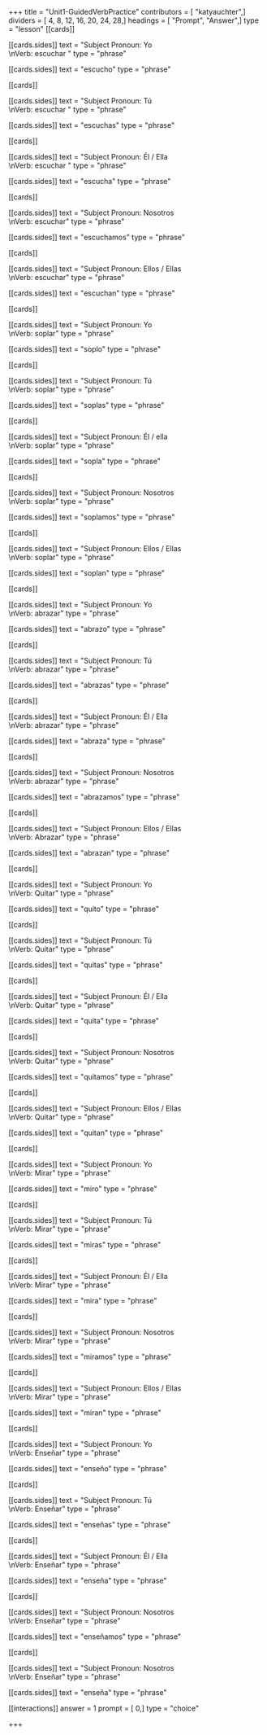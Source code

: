 +++
title = "Unit1-GuidedVerbPractice"
contributors = [ "katyauchter",]
dividers = [ 4, 8, 12, 16, 20, 24, 28,]
headings = [ "Prompt", "Answer",]
type = "lesson"
[[cards]]

[[cards.sides]]
text = "Subject Pronoun: Yo<br>\nVerb: escuchar "
type = "phrase"

[[cards.sides]]
text = "escucho"
type = "phrase"

[[cards]]

[[cards.sides]]
text = "Subject Pronoun: Tú<br>\nVerb: escuchar "
type = "phrase"

[[cards.sides]]
text = "escuchas"
type = "phrase"

[[cards]]

[[cards.sides]]
text = "Subject Pronoun: Él / Ella<br>\nVerb: escuchar "
type = "phrase"

[[cards.sides]]
text = "escucha"
type = "phrase"

[[cards]]

[[cards.sides]]
text = "Subject Pronoun: Nosotros<br>\nVerb: escuchar"
type = "phrase"

[[cards.sides]]
text = "escuchamos"
type = "phrase"

[[cards]]

[[cards.sides]]
text = "Subject Pronoun: Ellos / Ellas<br>\nVerb: escuchar"
type = "phrase"

[[cards.sides]]
text = "escuchan"
type = "phrase"

[[cards]]

[[cards.sides]]
text = "Subject Pronoun: Yo<br>\nVerb: soplar"
type = "phrase"

[[cards.sides]]
text = "soplo"
type = "phrase"

[[cards]]

[[cards.sides]]
text = "Subject Pronoun: Tú<br>\nVerb: soplar"
type = "phrase"

[[cards.sides]]
text = "soplas"
type = "phrase"

[[cards]]

[[cards.sides]]
text = "Subject Pronoun: Él / ella<br>\nVerb: soplar"
type = "phrase"

[[cards.sides]]
text = "sopla"
type = "phrase"

[[cards]]

[[cards.sides]]
text = "Subject Pronoun: Nosotros<br>\nVerb: soplar"
type = "phrase"

[[cards.sides]]
text = "soplamos"
type = "phrase"

[[cards]]

[[cards.sides]]
text = "Subject Pronoun: Ellos / Ellas<br>\nVerb: soplar"
type = "phrase"

[[cards.sides]]
text = "soplan"
type = "phrase"

[[cards]]

[[cards.sides]]
text = "Subject Pronoun: Yo<br>\nVerb: abrazar"
type = "phrase"

[[cards.sides]]
text = "abrazo"
type = "phrase"

[[cards]]

[[cards.sides]]
text = "Subject Pronoun: Tú<br>\nVerb: abrazar"
type = "phrase"

[[cards.sides]]
text = "abrazas"
type = "phrase"

[[cards]]

[[cards.sides]]
text = "Subject Pronoun: Él / Ella<br>\nVerb: abrazar"
type = "phrase"

[[cards.sides]]
text = "abraza"
type = "phrase"

[[cards]]

[[cards.sides]]
text = "Subject Pronoun: Nosotros<br>\nVerb: abrazar"
type = "phrase"

[[cards.sides]]
text = "abrazamos"
type = "phrase"

[[cards]]

[[cards.sides]]
text = "Subject Pronoun: Ellos / Ellas<br>\nVerb: Abrazar"
type = "phrase"

[[cards.sides]]
text = "abrazan"
type = "phrase"

[[cards]]

[[cards.sides]]
text = "Subject Pronoun: Yo<br>\nVerb: Quitar"
type = "phrase"

[[cards.sides]]
text = "quito"
type = "phrase"

[[cards]]

[[cards.sides]]
text = "Subject Pronoun: Tú<br>\nVerb: Quitar"
type = "phrase"

[[cards.sides]]
text = "quitas"
type = "phrase"

[[cards]]

[[cards.sides]]
text = "Subject Pronoun: Él / Ella<br>\nVerb: Quitar"
type = "phrase"

[[cards.sides]]
text = "quita"
type = "phrase"

[[cards]]

[[cards.sides]]
text = "Subject Pronoun: Nosotros<br>\nVerb: Quitar"
type = "phrase"

[[cards.sides]]
text = "quitamos"
type = "phrase"

[[cards]]

[[cards.sides]]
text = "Subject Pronoun: Ellos / Ellas<br>\nVerb: Quitar"
type = "phrase"

[[cards.sides]]
text = "quitan"
type = "phrase"

[[cards]]

[[cards.sides]]
text = "Subject Pronoun: Yo<br>\nVerb: Mirar"
type = "phrase"

[[cards.sides]]
text = "miro"
type = "phrase"

[[cards]]

[[cards.sides]]
text = "Subject Pronoun: Tú<br>\nVerb: Mirar"
type = "phrase"

[[cards.sides]]
text = "miras"
type = "phrase"

[[cards]]

[[cards.sides]]
text = "Subject Pronoun: Él / Ella<br>\nVerb: Mirar"
type = "phrase"

[[cards.sides]]
text = "mira"
type = "phrase"

[[cards]]

[[cards.sides]]
text = "Subject Pronoun: Nosotros<br>\nVerb: Mirar"
type = "phrase"

[[cards.sides]]
text = "miramos"
type = "phrase"

[[cards]]

[[cards.sides]]
text = "Subject Pronoun: Ellos / Ellas<br>\nVerb: Mirar"
type = "phrase"

[[cards.sides]]
text = "miran"
type = "phrase"

[[cards]]

[[cards.sides]]
text = "Subject Pronoun: Yo<br>\nVerb: Enseñar"
type = "phrase"

[[cards.sides]]
text = "enseño"
type = "phrase"

[[cards]]

[[cards.sides]]
text = "Subject Pronoun: Tú<br>\nVerb: Enseñar"
type = "phrase"

[[cards.sides]]
text = "enseñas"
type = "phrase"

[[cards]]

[[cards.sides]]
text = "Subject Pronoun: Él / Ella<br>\nVerb: Enseñar"
type = "phrase"

[[cards.sides]]
text = "enseña"
type = "phrase"

[[cards]]

[[cards.sides]]
text = "Subject Pronoun: Nosotros<br>\nVerb: Enseñar"
type = "phrase"

[[cards.sides]]
text = "enseñamos"
type = "phrase"

[[cards]]

[[cards.sides]]
text = "Subject Pronoun: Nosotros<br>\nVerb: Enseñar"
type = "phrase"

[[cards.sides]]
text = "enseña"
type = "phrase"

[[interactions]]
answer = 1
prompt = [ 0,]
type = "choice"

+++
